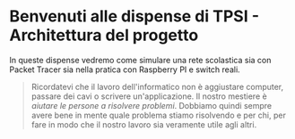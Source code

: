 # Benvenuti alle dispense di TPSI - Architettura del progetto

In queste dispense vedremo come simulare una rete scolastica sia con Packet Tracer sia nella pratica con Raspberry PI e switch reali.

> Ricordatevi che il lavoro dell'informatico non è aggiustare computer, passare dei cavi o scrivere un'applicazione. Il nostro mestiere è _aiutare le persone a risolvere problemi_. Dobbiamo quindi sempre avere bene in mente quale problema stiamo risolvendo e per chi, per fare in modo che il nostro lavoro sia veramente utile agli altri.
